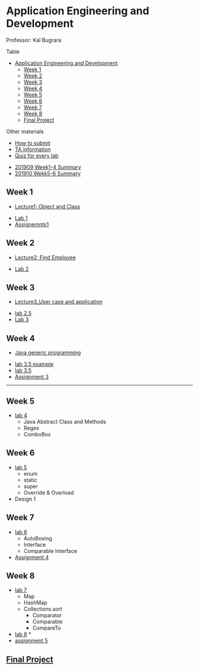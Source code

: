 # Application Engineering and Development

Professor: Kal Bugrara

Table
- [Application Engineering and Development](#application-engineering-and-development)
  - [Week 1](#week-1)
  - [Week 2](#week-2)
  - [Week 3](#week-3)
  - [Week 4](#week-4)
  - [Week 5](#week-5)
  - [Week 6](#week-6)
  - [Week 7](#week-7)
  - [Week 8](#week-8)
  - [Final Project](#final-project)

Other materials

- [How to submit](ApplicationEngineerDev/submit.md)
- [TA information](ApplicationEngineerDev/TAInformation.md)
- [Quiz for every lab](ApplicationEngineerDev/labs/quiz.md)

* [201909 Week1-4 Summary](ApplicationEngineerDev/Summary/201909Summary.md)
* [201910 Wekk5-6 Summary](ApplicationEngineerDev/Summary/201910Summary.md)

## Week 1

- [Lecture1: Object and Class](ApplicationEngineerDev/lectures)

* [Lab 1](ApplicationEngineerDev/labs/lab_1/lab1.md)
* [Assignemnts1](ApplicationEngineerDev/assignments/assignment1/assignment1.md)


## Week 2

- [Lecture2:&#32;Find&#32;Employee](./ApplicationEngineerDev/lectures/Lecture2-Find&#32;Employee/)

* [Lab 2](./ApplicationEngineerDev/labs/lab_2/lab2.md)

## Week 3

- [Lecture3_User case and application](ApplicationEngineerDev/lectures/Lecture3_User&#32;case&#32;and&#32;application)

* [lab 2.5](ApplicationEngineerDev/labs/Lab_2_5/lab2.5.md)
* [Lab 3](ApplicationEngineerDev/labs/lab_3/lab3.md)

## Week 4

- [Java generic programming](ApplicationEngineerDev/lectures/Lecture4-Collection&#32;and&#32;Generic&#32;Programming/Generic&#32;programming.md)

* [lab 3.5 example](ApplicationEngineerDev/labs/lab_3_5_example/lab3.5example.md)
* [lab 3.5](ApplicationEngineerDev/labs/lab_3_5/lab3.5.md)
* [Assignment 3 ](ApplicationEngineerDev/assignments/assignment3/Requirement.md)

---

## Week 5

* [lab 4](ApplicationEngineerDev/labs/lab_4)
    - Java Abstract Class and Methods 
    - Regex
    - ComboBox

## Week 6

* [lab 5](ApplicationEngineerDev/labs/lab_5)
    - enum
    - static
    - super
    - Override & Overload
* Design 1

## Week 7

* [lab 6](ApplicationEngineerDev/labs/lab_6)
    - AutoBoxing
    - Interface
    - Comparable Interface
* [Assignment 4](https://bitbucket.org/nnnbbb/assignment_4/src/master/)

## Week 8

* [lab 7](ApplicationEngineerDev/labs/lab_7)
    * Map
    * HashMap
    * Collections.sort
        * Comparator
        * Comparable
        * CompareTo
* [lab 8](ApplicationEngineerDev/labs/lab_8)
    * 
* [assignment 5](./ApplicationEngineerDev/assignments/assignment5/README.md)

## [Final Project](ApplicationEngineerDev/assignments/finalProject/Final&#32;Project.md)